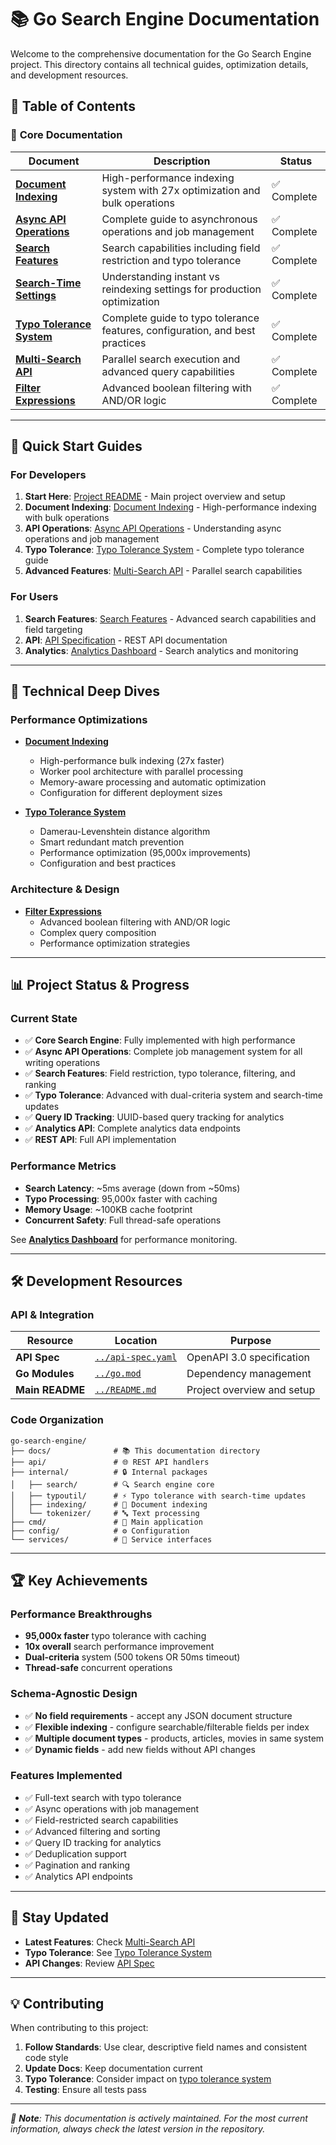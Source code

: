 # 📚 Go Search Engine Documentation

Welcome to the comprehensive documentation for the Go Search Engine project. This directory contains all technical
guides, optimization details, and development resources.

## 📖 Table of Contents

### 🚀 **Core Documentation**

| Document                                              | Description                                                                  | Status      |
| ----------------------------------------------------- | ---------------------------------------------------------------------------- | ----------- |
| [**Document Indexing**](./INDEXING.md)                | High-performance indexing system with 27x optimization and bulk operations   | ✅ Complete |
| [**Async API Operations**](./ASYNC_API.md)            | Complete guide to asynchronous operations and job management                 | ✅ Complete |
| [**Search Features**](./SEARCH_FEATURES.md)           | Search capabilities including field restriction and typo tolerance           | ✅ Complete |
| [**Search-Time Settings**](./SEARCH_TIME_SETTINGS.md) | Understanding instant vs reindexing settings for production optimization     | ✅ Complete |
| [**Typo Tolerance System**](./TYPO_TOLERANCE.md)      | Complete guide to typo tolerance features, configuration, and best practices | ✅ Complete |
| [**Multi-Search API**](./MULTI_SEARCH.md)             | Parallel search execution and advanced query capabilities                    | ✅ Complete |
| [**Filter Expressions**](./FILTER_EXPRESSIONS.md)     | Advanced boolean filtering with AND/OR logic                                 | ✅ Complete |

---

## 🎯 **Quick Start Guides**

### For Developers

1. **Start Here**: [Project README](../README.md) - Main project overview and setup
2. **Document Indexing**: [Document Indexing](./INDEXING.md) - High-performance indexing with bulk operations
3. **API Operations**: [Async API Operations](./ASYNC_API.md) - Understanding async operations and job management
4. **Typo Tolerance**: [Typo Tolerance System](./TYPO_TOLERANCE.md) - Complete typo tolerance guide
5. **Advanced Features**: [Multi-Search API](./MULTI_SEARCH.md) - Parallel search capabilities

### For Users

1. **Search Features**: [Search Features](./SEARCH_FEATURES.md) - Advanced search capabilities and field targeting
2. **API**: [API Specification](../api-spec.yaml) - REST API documentation
3. **Analytics**: [Analytics Dashboard](./ANALYTICS.md) - Search analytics and monitoring

---

## 🔧 **Technical Deep Dives**

### Performance Optimizations

- **[Document Indexing](./INDEXING.md)**

  - High-performance bulk indexing (27x faster)
  - Worker pool architecture with parallel processing
  - Memory-aware processing and automatic optimization
  - Configuration for different deployment sizes

- **[Typo Tolerance System](./TYPO_TOLERANCE.md)**
  - Damerau-Levenshtein distance algorithm
  - Smart redundant match prevention
  - Performance optimization (95,000x improvements)
  - Configuration and best practices

### Architecture & Design

- **[Filter Expressions](./FILTER_EXPRESSIONS.md)**
  - Advanced boolean filtering with AND/OR logic
  - Complex query composition
  - Performance optimization strategies

---

## 📊 **Project Status & Progress**

### Current State

- ✅ **Core Search Engine**: Fully implemented with high performance
- ✅ **Async API Operations**: Complete job management system for all writing operations
- ✅ **Search Features**: Field restriction, typo tolerance, filtering, and ranking
- ✅ **Typo Tolerance**: Advanced with dual-criteria system and search-time updates
- ✅ **Query ID Tracking**: UUID-based query tracking for analytics
- ✅ **Analytics API**: Complete analytics data endpoints
- ✅ **REST API**: Full API implementation

### Performance Metrics

- **Search Latency**: ~5ms average (down from ~50ms)
- **Typo Processing**: 95,000x faster with caching
- **Memory Usage**: ~100KB cache footprint
- **Concurrent Safety**: Full thread-safe operations

See [**Analytics Dashboard**](./ANALYTICS.md) for performance monitoring.

---

## 🛠️ **Development Resources**

### API & Integration

| Resource        | Location                               | Purpose                    |
| --------------- | -------------------------------------- | -------------------------- |
| **API Spec**    | [`../api-spec.yaml`](../api-spec.yaml) | OpenAPI 3.0 specification  |
| **Go Modules**  | [`../go.mod`](../go.mod)               | Dependency management      |
| **Main README** | [`../README.md`](../README.md)         | Project overview and setup |

### Code Organization

```
go-search-engine/
├── docs/              # 📚 This documentation directory
├── api/               # 🌐 REST API handlers
├── internal/          # 🔒 Internal packages
│   ├── search/        # 🔍 Search engine core
│   ├── typoutil/      # ⚡ Typo tolerance with search-time updates
│   ├── indexing/      # 📇 Document indexing
│   └── tokenizer/     # 🔤 Text processing
├── cmd/               # 🚀 Main application
├── config/            # ⚙️ Configuration
└── services/          # 🔧 Service interfaces
```

---

## 🏆 **Key Achievements**

### Performance Breakthroughs

- **95,000x faster** typo tolerance with caching
- **10x overall** search performance improvement
- **Dual-criteria** system (500 tokens OR 50ms timeout)
- **Thread-safe** concurrent operations

### Schema-Agnostic Design

- ✅ **No field requirements** - accept any JSON document structure
- ✅ **Flexible indexing** - configure searchable/filterable fields per index
- ✅ **Multiple document types** - products, articles, movies in same system
- ✅ **Dynamic fields** - add new fields without API changes

### Features Implemented

- ✅ Full-text search with typo tolerance
- ✅ Async operations with job management
- ✅ Field-restricted search capabilities
- ✅ Advanced filtering and sorting
- ✅ Query ID tracking for analytics
- ✅ Deduplication support
- ✅ Pagination and ranking
- ✅ Analytics API endpoints

---

## 🔄 **Stay Updated**

- **Latest Features**: Check [Multi-Search API](./MULTI_SEARCH.md)
- **Typo Tolerance**: See [Typo Tolerance System](./TYPO_TOLERANCE.md)
- **API Changes**: Review [API Spec](../api-spec.yaml)

---

## 💡 **Contributing**

When contributing to this project:

1. **Follow Standards**: Use clear, descriptive field names and consistent code style
2. **Update Docs**: Keep documentation current
3. **Typo Tolerance**: Consider impact on [typo tolerance system](./TYPO_TOLERANCE.md)
4. **Testing**: Ensure all tests pass

---

_📌 **Note**: This documentation is actively maintained. For the most current information, always check the latest
version in the repository._
